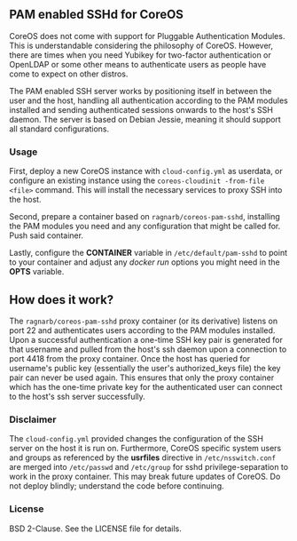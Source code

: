 ## PAM enabled SSHd for CoreOS

CoreOS does not come with support for Pluggable Authentication Modules. This is understandable considering the philosophy of CoreOS. However, there are times when you need Yubikey for two-factor authentication or OpenLDAP or some other means to authenticate users as people have come to expect on other distros.

The PAM enabled SSH server works by positioning itself in between the user and the host, handling all authentication according to the PAM modules installed and sending authenticated sessions onwards to the host's SSH daemon. The server is based on Debian Jessie, meaning it should support all standard configurations.

### Usage

First, deploy a new CoreOS instance with `cloud-config.yml` as userdata, or configure an existing instance using the `coreos-cloudinit -from-file <file>` command. This will install the necessary services to proxy SSH into the host.

Second, prepare a container based on `ragnarb/coreos-pam-sshd`, installing the PAM modules you need and any configuration that might be called for. Push said container.

Lastly, configure the **CONTAINER** variable in `/etc/default/pam-sshd` to point to your container and adjust any *docker run* options you might need in the **OPTS** variable.

## How does it work?

The `ragnarb/coreos-pam-sshd` proxy container (or its derivative) listens on port 22 and authenticates users according to the PAM modules installed. Upon a successful authentication a one-time SSH key pair is generated for that username and pulled from the host's ssh daemon upon a connection to port 4418 from the proxy container. Once the host has queried for username's public key (essentially the user's authorized_keys file) the key pair can never be used again. This ensures that only the proxy container which has the one-time private key for the authenticated user can connect to the host's ssh server successfully.

### Disclaimer

The `cloud-config.yml` provided changes the configuration of the SSH server on the host it is run on. Furthermore, CoreOS specific system users and groups as referenced by the **usrfiles** directive in `/etc/nsswitch.conf` are merged into `/etc/passwd` and `/etc/group` for sshd privilege-separation to work in the proxy container. This may break future updates of CoreOS. Do not deploy blindly; understand the code before continuing.

### License

BSD 2-Clause. See the LICENSE file for details.
